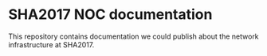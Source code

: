 # SHA2017 NOC documentation
This repository contains documentation we could publish about the network infrastructure at SHA2017.
